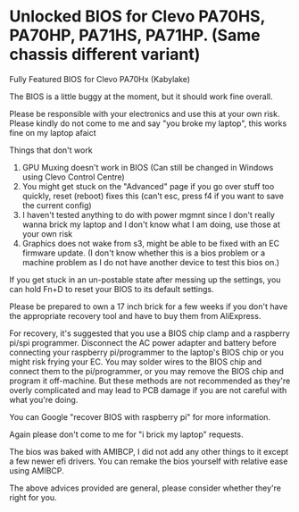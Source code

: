 # Unlocked BIOS for Clevo PA70HS, PA70HP, PA71HS, PA71HP. (Same chassis different variant)
Fully Featured BIOS for Clevo PA70Hx (Kabylake)

The BIOS is a little buggy at the moment, but it should work fine overall.

Please be responsible with your electronics and use this at your own risk. Please kindly do not come to me and say "you broke my laptop", this works fine on my laptop afaict

Things that don't work
1. GPU Muxing doesn't work in BIOS (Can still be changed in Windows using Clevo Control Centre)
3. You might get stuck on the "Advanced" page if you go over stuff too quickly, reset (reboot) fixes this (can't esc, press f4 if you want to save the current config)
4. I haven't tested anything to do with power mgmnt since I don't really wanna brick my laptop and I don't know what I am doing, use those at your own risk
5. Graphics does not wake from s3, might be able to be fixed with an EC firmware update. (I don't know whether this is a bios problem or a machine problem as I do not have another device to test this bios on.)

If you get stuck in an un-postable state after messing up the settings, you can hold Fn+D to reset your BIOS to its default settings.

Please be prepared to own a 17 inch brick for a few weeks if you don't have the appropriate recovery tool and have to buy them from AliExpress.

For recovery, it's suggested that you use a BIOS chip clamp and a raspberry pi/spi programmer. Disconnect the AC power adapter and battery before connecting your raspberry pi/programmer to the laptop's BIOS chip or you might risk frying your EC.
You may solder wires to the BIOS chip and connect them to the pi/programmer, or you may remove the BIOS chip and program it off-machine. But these methods are not recommended as they're overly complicated and may lead to PCB damage if you are not careful with what you're doing.

You can Google "recover BIOS with raspberry pi" for more information.

Again please don't come to me for "i brick my laptop" requests.

The bios was baked with AMIBCP, I did not add any other things to it except a few newer efi drivers. You can remake the bios yourself with relative ease using AMIBCP.

The above advices provided are general, please consider whether they're right for you.
